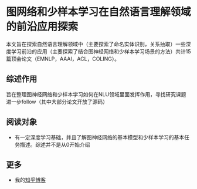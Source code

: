 # 图网络和少样本学习在自然语言理解领域的前沿应用探索

本文旨在探索自然语言理解领域中（主要探索了命名实体识别，关系抽取）一些深度学习前沿的应用（主要探索了结合图神经网络和少样本学习场景的方法）共计15篇顶会论文（EMNLP，AAAI，ACL，COLING）。

## 综述作用

旨在整理图神经网络和少样本学习如何在NLU领域里面发挥作用，寻找研究课题进一步follow（其中大部分论文开放了源码）

## 阅读对象

- 有一定深度学习基础，并且了解图神经网络的基本模型和少样本学习的基本任务描述。综述并不是从0开始介绍

## 更多

- 我的[知乎博客](https://www.zhihu.com/people/lin-zhen-kun-4)
